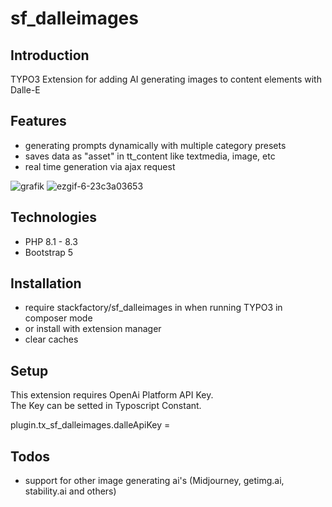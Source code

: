 # sf_dalleimages

## Introduction
TYPO3 Extension for adding AI generating images to content elements with Dalle-E

## Features
- generating prompts dynamically with multiple category presets
- saves data as "asset" in tt_content like textmedia, image, etc 
- real time generation via ajax request

![grafik](https://github.com/akaufhold/sf_dalleimages/assets/27824413/bfc64ede-093b-4fb1-9e8a-583cbcfc389e)
![ezgif-6-23c3a03653](https://github.com/akaufhold/sf_dalleimages/assets/27824413/81252f1d-0816-4f20-9384-1900a1144f93)

## Technologies
- PHP 8.1 - 8.3
- Bootstrap 5

## Installation

- require stackfactory/sf_dalleimages in when running TYPO3 in composer mode
- or install with extension manager
- clear caches

## Setup 
This extension requires OpenAi Platform API Key. </br>
The Key can be setted in Typoscript Constant.</br> 

plugin.tx_sf_dalleimages.dalleApiKey = 

## Todos
- support for other image generating ai's (Midjourney, getimg.ai, stability.ai and others)
